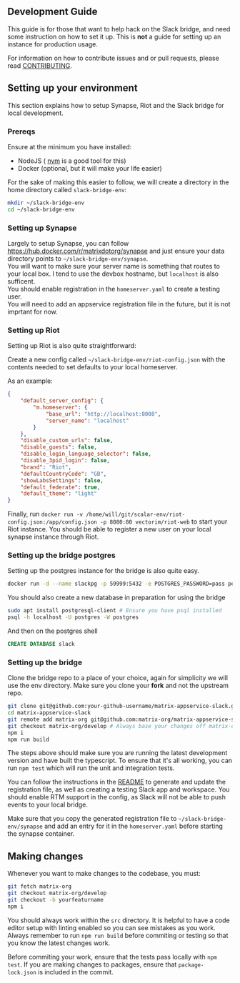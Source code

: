 Development Guide
-----------------

This guide is for those that want to help hack on the Slack bridge, and need some instruction on how
to set it up. This is **not** a guide for setting up an instance for production usage.

For information on how to contribute issues and or pull requests, please read [CONTRIBUTING](../CONTRIBUTING.md).

## Setting up your environment

This section explains how to setup Synapse, Riot and the Slack bridge for local development.

### Prereqs 

Ensure at the minimum you have installed:

- NodeJS ( [nvm](https://github.com/nvm-sh/nvm) is a good tool for this)
- Docker (optional, but it will make your life easier)

For the sake of making this easier to follow, we will create a directory in the home directory
called `slack-bridge-env`:

```bash
mkdir ~/slack-bridge-env
cd ~/slack-bridge-env
```

### Setting up Synapse

Largely to setup Synapse, you can follow https://hub.docker.com/r/matrixdotorg/synapse and just ensure your data directory points to `~/slack-bridge-env/synapse`.  
You will want to make sure your server name is something that routes to your local box. I tend to use the devbox hostname, but `localhost` is also sufficent.  
You should enable registration in the `homeserver.yaml` to create a testing user.  
You will need to add an appservice registration file in the future, but it is not imprtant for now.

### Setting up Riot

Setting up Riot is also quite straightforward:

Create a new config called `~/slack-bridge-env/riot-config.json` with the contents needed to set defaults to your local homeserver.

As an example:

```json
{
    "default_server_config": {
        "m.homeserver": {
            "base_url": "http://localhost:8008",
            "server_name": "localhost"
        }
    },
    "disable_custom_urls": false,
    "disable_guests": false,
    "disable_login_language_selector": false,
    "disable_3pid_login": false,
    "brand": "Riot",
    "defaultCountryCode": "GB",
    "showLabsSettings": false,
    "default_federate": true,
    "default_theme": "light"
}
```

Finally, run `docker run -v /home/will/git/scalar-env/riot-config.json:/app/config.json -p 8080:80 vectorim/riot-web` to start your Riot instance. You should be able to register a new user on your local synapse instance through Riot.

### Setting up the bridge postgres

Setting up the postgres instance for the bridge is also quite easy.

```bash
docker run -d --name slackpg -p 59999:5432 -e POSTGRES_PASSWORD=pass postgres
```

You should also create a new database in preparation for using the bridge

```bash
sudo apt install postgresql-client # Ensure you have psql installed
psql -h localhost -U postgres -W postgres
```

And then on the postgres shell

```sql
CREATE DATABASE slack
```

### Setting up the bridge

Clone the bridge repo to a place of your choice, again for simplicity we will
use the env directory. Make sure you clone your **fork** and not the upstream repo.

```bash
git clone git@github.com:your-github-username/matrix-appservice-slack.git
cd matrix-appservice-slack
git remote add matrix-org git@github.com:matrix-org/matrix-appservice-slack.git
git checkout matrix-org/develop # Always base your changes off matrix-org/develop
npm i
npm run build
```

The steps above should make sure you are running the latest development version
and have built the typescript. To ensure that it's all working, you can run
`npm test` which will run the unit and integration tests. 

You can follow the instructions in the [README](../README.md) to generate and update the registration file, as well as creating a testing Slack app and workspace. You should enable RTM support in the config, as Slack will not be able to push events to your local bridge.

Make sure that you copy the generated registration file to `~/slack-bridge-env/synapse` and add an entry for it in the `homeserver.yaml` before starting the synapse container.

## Making changes

Whenever you want to make changes to the codebase, you must:

```bash
git fetch matrix-org
git checkout matrix-org/develop
git checkout -b yourfeaturname
npm i
```

You should always work within the `src` directory. It is helpful to have a code editor setup with linting enabled so you can see mistakes as you work. Always remember to run `npm run build` before commiting or testing so that you know the latest changes work.  

Before commiting your work, ensure that the tests pass locally with `npm test`. If you are making changes to packages, ensure that `package-lock.json` is included in the commit.
